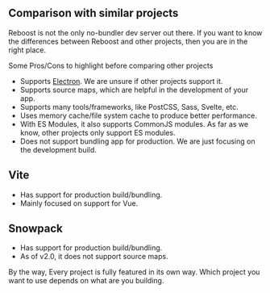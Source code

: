 ## Comparison with similar projects
Reboost is not the only no-bundler dev server out there.
If you want to know the differences between Reboost and
other projects, then you are in the right place.

Some Pros/Cons to highlight before comparing other projects
- Supports [Electron](https://www.electronjs.org/). We are unsure if other projects support it.
- Supports source maps, which are helpful in the development of your app.
- Supports many tools/frameworks, like PostCSS, Sass, Svelte, etc.
- Uses memory cache/file system cache to produce better performance.
- With ES Modules, it also supports CommonJS modules. As far as we know, other projects only support ES modules.
- Does not support bundling app for production. We are just focusing on the development build.

## Vite
- Has support for production build/bundling.
- Mainly focused on support for Vue.

## Snowpack
- Has support for production build/bundling.
- As of v2.0, it does not support source maps.

By the way, Every project is fully featured in its own way. Which project you
want to use depends on what are you building.
